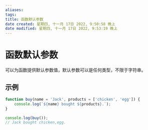```yaml
---
aliases: 
tags: 
title: 函数默认参数
date created: 星期四, 十一月 17日 2022, 9:50:58 晚上
date modified: 星期四, 十一月 17日 2022, 9:53:19 晚上
---
```


# 函数默认参数

可以为函数提供默认参数值，默认参数可以是任何类型，不限于字符串。

## 示例

```javascript
function buy(name = 'Jack', products = ['chicken', 'egg']) {
	console.log(`${name} bought ${products}.`);
}

console.log(buy());
// Jack bought chicken,egg.
```
